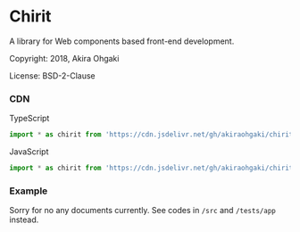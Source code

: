 # Chirit

A library for Web components based front-end development.

Copyright: 2018, Akira Ohgaki

License: BSD-2-Clause

### CDN

TypeScript

```js
import * as chirit from 'https://cdn.jsdelivr.net/gh/akiraohgaki/chirit@1.5/mod.ts';
```

JavaScript

```js
import * as chirit from 'https://cdn.jsdelivr.net/gh/akiraohgaki/chirit@1.5/mod.bundle.js';
```

### Example

Sorry for no any documents currently.
See codes in `/src` and `/tests/app` instead.
